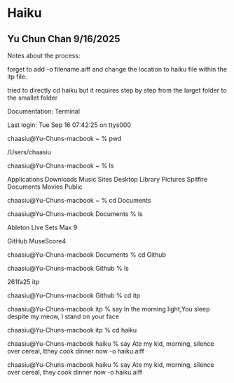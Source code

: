 # Haiku

## Yu Chun Chan 9/16/2025

Notes about the process:

forget to add -o filename.aiff and change the location to haiku file within the itp file.

tried to directly cd haiku but it requires step by step from the larget folder to the smallet folder


Documentation: Terminal 

Last login: Tue Sep 16 07:42:25 on ttys000

chaasiu@Yu-Chuns-macbook ~ % pwd

/Users/chaasiu

chaasiu@Yu-Chuns-macbook ~ % ls

Applications	Downloads	Music		Sites
Desktop		Library		Pictures	Spitfire
Documents	Movies		Public

chaasiu@Yu-Chuns-macbook ~ % cd Documents

chaasiu@Yu-Chuns-macbook Documents % ls  
  
Ableton Live Sets	Max 9

GitHub			MuseScore4

chaasiu@Yu-Chuns-macbook Documents % cd Github

chaasiu@Yu-Chuns-macbook Github % ls

261fa25	itp

chaasiu@Yu-Chuns-macbook Github % cd itp

chaasiu@Yu-Chuns-macbook itp % say In the morning light,You sleep despite my meow, I stand on your face

chaasiu@Yu-Chuns-macbook itp % cd haiku

chaasiu@Yu-Chuns-macbook haiku % say Ate my kid, morning, silence over cereal, tthey cook dinner now -o haiku.aiff

chaasiu@Yu-Chuns-macbook haiku % say Ate my kid, morning, silence over cereal, they cook dinner now -o haiku.aiff



